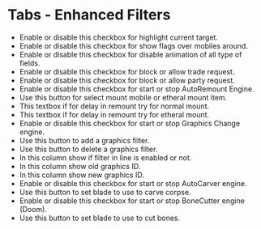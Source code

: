 #  Tabs - Enhanced Filters 
  - Enable or disable this checkbox for highlight current target.
  - Enable or disable this checkbox for show flags over mobiles around.
  - Enable or disable this checkbox for disable animation of all type of fields.
  - Enable or disable this checkbox for block or allow trade request.
  - Enable or disable this checkbox for block or allow party request.
  - Enable or disable this checkbox for start or stop AutoRemount Engine.
  - Use this button for select mount mobile or etheral mount item.
  - This textbox if for delay in remount try for normal mount.
  - This textbox if for delay in remount try for etheral mount.
  - Enable or disable this checkbox for start or stop Graphics Change engine.
  - Use this button to add a graphics filter.
  - Use this button to delete a graphics filter.
  - In this column show if filter in line is enabled or not.
  - In this column show old graphics ID.
  - In this column show new graphics ID.
  - Enable or disable this checkbox for start or stop AutoCarver engine.
  - Use this button to set blade to use to carve corpse.
  - Enable or disable this checkbox for start or stop BoneCutter engine (Doom).
  - Use this button to set blade to use to cut bones.

